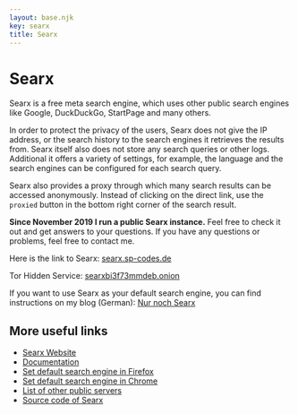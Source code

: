 ```yaml
---
layout: base.njk
key: searx
title: Searx
---
```

# <i class="si si-search"></i> Searx

Searx is a free meta search engine, which uses other public search engines like Google, DuckDuckGo, StartPage and many others.

In order to protect the privacy of the users, Searx does not give the IP address, or the search history to the search engines it retrieves the results from. Searx itself also does not store any search queries or other logs. Additional it offers a variety of settings, for example, the language and the search engines can be configured for each search query.

Searx also provides a proxy through which many search results can be accessed anonymously. Instead of clicking on the  direct link, use the `proxied` button in the bottom right corner of the search result.

__Since November 2019 I run a public Searx instance.__ Feel free to check it out and get answers to your questions. If you have any questions or problems, feel free to contact me.

Here is the link to Searx: [searx.sp-codes.de](https://searx.sp-codes.de)

Tor Hidden Service: [searxbi3f73mmdeb.onion](http://searxbi3f73mmdeb.onion)

If you want to use Searx as your default search engine, you can find instructions on my blog (German): [Nur noch Searx](https://blog.sp-codes.de/nur-noch-searx/)

## More useful links

* [Searx Website](https://asciimoo.github.io/searx/)
* [Documentation](https://asciimoo.github.io/searx/user/index.html)
* [Set default search engine in Firefox](https://support.mozilla.org/en-US/kb/add-or-remove-search-engine-firefox)
* [Set default search engine in Chrome](https://support.google.com/chrome/answer/95426?co=GENIE.Platform%3DDesktop&hl=en)
* [List of other public servers](https://searx.space/)
* [Source code of Searx](https://github.com/asciimoo/searx)
